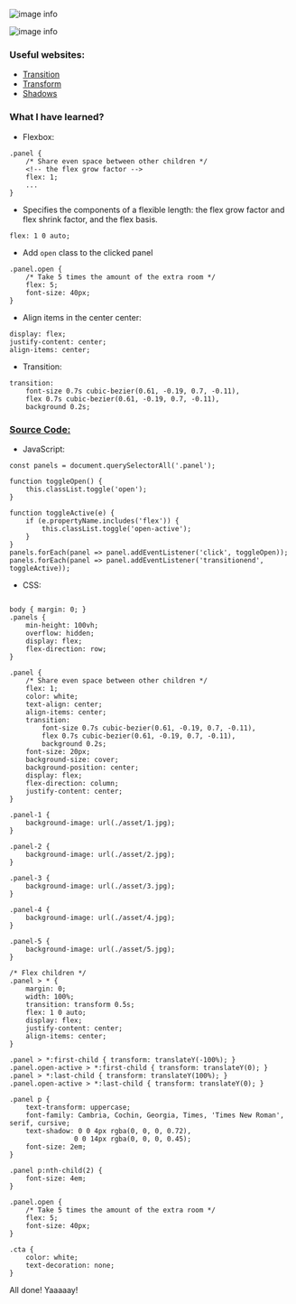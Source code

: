![image info](./asset/done.PNG)

![image info](./asset/done3.png)

### Useful websites:
- [Transition](https://www.w3schools.com/css/css3_transitions.asp)
- [Transform](https://www.w3schools.com/css/css3_2dtransforms.asp)
- [Shadows](https://www.w3schools.com/css/css3_shadows.asp)

### What I have learned?
- Flexbox:
```
.panel {
	/* Share even space between other children */
	<!-- the flex grow factor -->
	flex: 1;
	...
}
```
- Specifies the components of a flexible length: the flex grow factor and flex shrink factor, and the flex basis.
```
flex: 1 0 auto;
```
- Add `open` class to the clicked panel
```
.panel.open {
	/* Take 5 times the amount of the extra room */
	flex: 5;
	font-size: 40px;
}
```
- Align items in the center center:
```
display: flex;
justify-content: center;
align-items: center;
```
- Transition:
```
transition:
	font-size 0.7s cubic-bezier(0.61, -0.19, 0.7, -0.11),
	flex 0.7s cubic-bezier(0.61, -0.19, 0.7, -0.11),
	background 0.2s;
```

### [Source Code:](https://github.com/stevedang-dev/JavaScript-30-Days-Challenge/blob/master/05%20-%20Flex%20Panel%20Gallery/index.html)
- JavaScript:

```
const panels = document.querySelectorAll('.panel');

function toggleOpen() {
	this.classList.toggle('open');
}

function toggleActive(e) {
	if (e.propertyName.includes('flex')) {
		this.classList.toggle('open-active');
	}
}
panels.forEach(panel => panel.addEventListener('click', toggleOpen));
panels.forEach(panel => panel.addEventListener('transitionend', toggleActive));

```

- CSS:

```

body { margin: 0; }
.panels {
	min-height: 100vh;
	overflow: hidden;
	display: flex;
	flex-direction: row;
}

.panel {
	/* Share even space between other children */
	flex: 1;
	color: white;
	text-align: center;
	align-items: center;
	transition:
		font-size 0.7s cubic-bezier(0.61, -0.19, 0.7, -0.11),
		flex 0.7s cubic-bezier(0.61, -0.19, 0.7, -0.11),
		background 0.2s;
	font-size: 20px;
	background-size: cover;
	background-position: center;
	display: flex;
	flex-direction: column;
	justify-content: center;
}

.panel-1 {
	background-image: url(./asset/1.jpg);
}

.panel-2 {
	background-image: url(./asset/2.jpg);
}

.panel-3 {
	background-image: url(./asset/3.jpg);
}

.panel-4 {
	background-image: url(./asset/4.jpg);
}

.panel-5 {
	background-image: url(./asset/5.jpg);
}

/* Flex children */
.panel > * {
	margin: 0;
	width: 100%;
	transition: transform 0.5s;
	flex: 1 0 auto;
	display: flex;
	justify-content: center;
	align-items: center;
}

.panel > *:first-child { transform: translateY(-100%); }
.panel.open-active > *:first-child { transform: translateY(0); }
.panel > *:last-child { transform: translateY(100%); }
.panel.open-active > *:last-child { transform: translateY(0); }

.panel p {
	text-transform: uppercase;
	font-family: Cambria, Cochin, Georgia, Times, 'Times New Roman', serif, cursive;
	text-shadow: 0 0 4px rgba(0, 0, 0, 0.72),
				0 0 14px rgba(0, 0, 0, 0.45);
	font-size: 2em;
}

.panel p:nth-child(2) {
	font-size: 4em;
}

.panel.open {
	/* Take 5 times the amount of the extra room */
	flex: 5;
	font-size: 40px;
}

.cta {
	color: white;
	text-decoration: none;
}

```

All done! Yaaaaay!
